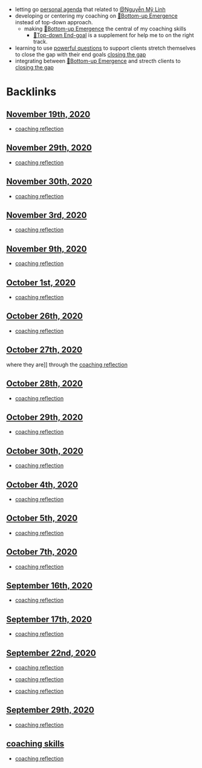 - letting go [personal agenda](<personal agenda.md>) that related to [@Nguyễn Mỹ Linh](<@Nguyễn Mỹ Linh.md>)
- developing or centering my coaching on [🌲Bottom-up Emergence](<🌲Bottom-up Emergence.md>) instead of top-down approach.
    - making [🌲Bottom-up Emergence](<🌲Bottom-up Emergence.md>) the central of my coaching skills
        - [🌲Top-down End-goal](<🌲Top-down End-goal.md>) is a supplement for help me to on the right track.
- learning to use [powerful questions](<powerful questions.md>) to support clients stretch themselves to close the gap with their end goals [closing the gap](<closing the gap.md>)
- integrating between [🌲Bottom-up Emergence](<🌲Bottom-up Emergence.md>) and strecth clients to [closing the gap](<closing the gap.md>)

# Backlinks
## [November 19th, 2020](<November 19th, 2020.md>)
- [coaching reflection](<coaching reflection.md>)

## [November 29th, 2020](<November 29th, 2020.md>)
- [coaching reflection](<coaching reflection.md>)

## [November 30th, 2020](<November 30th, 2020.md>)
- [coaching reflection](<coaching reflection.md>)

## [November 3rd, 2020](<November 3rd, 2020.md>)
- [coaching reflection](<coaching reflection.md>)

## [November 9th, 2020](<November 9th, 2020.md>)
- [coaching reflection](<coaching reflection.md>)

## [October 1st, 2020](<October 1st, 2020.md>)
- [coaching reflection](<coaching reflection.md>)

## [October 26th, 2020](<October 26th, 2020.md>)
- [coaching reflection](<coaching reflection.md>)

## [October 27th, 2020](<October 27th, 2020.md>)
where they are]] through the [coaching reflection](<coaching reflection.md>)

## [October 28th, 2020](<October 28th, 2020.md>)
- [coaching reflection](<coaching reflection.md>)

## [October 29th, 2020](<October 29th, 2020.md>)
- [coaching reflection](<coaching reflection.md>)

## [October 30th, 2020](<October 30th, 2020.md>)
- [coaching reflection](<coaching reflection.md>)

## [October 4th, 2020](<October 4th, 2020.md>)
- [coaching reflection](<coaching reflection.md>)

## [October 5th, 2020](<October 5th, 2020.md>)
- [coaching reflection](<coaching reflection.md>)

## [October 7th, 2020](<October 7th, 2020.md>)
- [coaching reflection](<coaching reflection.md>)

## [September 16th, 2020](<September 16th, 2020.md>)
- [coaching reflection](<coaching reflection.md>)

## [September 17th, 2020](<September 17th, 2020.md>)
- [coaching reflection](<coaching reflection.md>)

## [September 22nd, 2020](<September 22nd, 2020.md>)
- [coaching reflection](<coaching reflection.md>)

- [coaching reflection](<coaching reflection.md>)

- [coaching reflection](<coaching reflection.md>)

## [September 29th, 2020](<September 29th, 2020.md>)
- [coaching reflection](<coaching reflection.md>)

## [coaching skills](<coaching skills.md>)
- [coaching reflection](<coaching reflection.md>)

